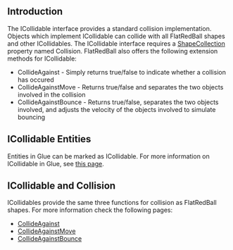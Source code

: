 ## Introduction

The ICollidable interface provides a standard collision implementation. Objects which implement ICollidable can collide with all FlatRedBall shapes and other ICollidables. The ICollidable interface requires a [ShapeCollection](/documentation/api/flatredball/math/geometry/shapecollection.md) property named Collision. FlatRedBall also offers the following extension methods for ICollidable:

-   CollideAgainst - Simply returns true/false to indicate whether a collision has occured
-   CollideAgainstMove - Returns true/false and separates the two objects involved in the collision
-   CollideAgainstBounce - Returns true/false, separates the two objects involved, and adjusts the velocity of the objects involved to simulate bouncing

## ICollidable Entities

Entities in Glue can be marked as ICollidable. For more information on ICollidable in Glue, see [this page](/frb/docs/index.php?title=Glue:Reference:Entities:Implements_ICollidable "Glue:Reference:Entities:Implements ICollidable").

## ICollidable and Collision

ICollidables provide the same three functions for collision as FlatRedBall shapes. For more information check the following pages:

-   [CollideAgainst](/frb/docs/index.php?title=FlatRedBall.Math.Geometry.Circle.CollideAgainst "FlatRedBall.Math.Geometry.Circle.CollideAgainst")
-   [CollideAgainstMove](/frb/docs/index.php?title=FlatRedBall.Math.Geometry.Polygon.CollideAgainstMove "FlatRedBall.Math.Geometry.Polygon.CollideAgainstMove")
-   [CollideAgainstBounce](/documentation/api/flatredball/math/geometry/circle/collideagainstbounce.md "FlatRedBall.Math.Geometry.Circle.CollideAgainstBounce")

 
